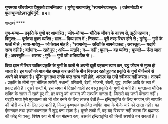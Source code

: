 **गुणमय्या जीवयोन्या विमुक्तो ज्ञाननिष्ठया ।** **गुणेषु मायामात्रेषु ²श्यमानेष्ववस्तुत: ।** **वर्तमानोऽपि न पुमान्युज्यतेऽवस्तुभिर्गुणै: ॥ २॥** 

शब्दार्थ **** 

**गुण-मय्या—** **प्रकृति के गुणों पर आधारित** **; जीव-योन्या—** **भौतिक जीवन के कारण से, झूठी पहचान** **; विमुक्त:—** **पूर्णतया मुक्त** **व्यक्ति** **; ज्ञान—** **दिव्य ज्ञान में** **; निष्ठया—** **पूरी तरह स्थिर होने से** **; गुणेषु—** **गुणों के फलों में से** **; माया-मात्रेषु—** **जो केवल मोह है** **;** **²श्यमानेषु—** **आँखों के सामने प्रकट** **; अवस्तुत:—** **यद्यपि सत्य नहीं है** **; वर्तमान:—** **रहते हुए** **; अपि—** **यद्यपि** **; न—** **नहीं** **; पुमान्—** **वह व्यक्ति** **; युज्यते—** **फँस जाता है** **; अवस्तुभि:—** **असत्य** **; गुणै:—** **गुणों की अभिव्यक्ति से।** **.** 

**दिव्य ज्ञान में स्थिर व्यक्ति प्रकृति के गुणों के फलों से अपनी झूठी पहचान त्याग कर, बद्ध** **जीवन से मुक्त हो जाता है। इन फलों को मात्र मोह समझ कर उन्हीं के बीच निरन्तर रहते हुए वह** **प्रकृति के गुणों में फँसने से अपने को बचाता है। चूँकि गुण तथा उनके फल सत्य नहीं होते,** **अतएव वह उन्हें स्वीकार नहीं करता।** **तात्पर्य :** प्रकृति के तीनों गुण भौतिक शरीरों, स्थानों, परिवारों, देशों, भोजनों, खेलों, युद्ध, शान्ति आदि के रूप में प्रकट होते है। दूसरे शब्दों में, इस जगत में दिखने वाली हर वस्तु प्रकृति के गुणों से बनी है। मुक्तात्मा भौतिक शक्ति के सागर में रहते हुए भी, हर वस्तु को भगवान् की सश्पत्ति मानता है, जिससे वह उनमें फँसता नहीं। यद्यपि माया ऐसे मुक्तात्मा को भी चोर बनने के लिए लालच देती है— इन्द्रियतृप्ति के लिए भगवान् की सश्पत्ति की चोरी करने के लिए ललचाती है, किन्तु कृष्णभावनाभावित व्यक्ति माया के फेंके चारे को खाता नहीं। वह ईमानदार तथा कृष्णभावनामृत में शुद्ध बना रहता है। दूसरे शब्दों में, वह यह विश्वास नहीं करता कि ब्रह्माण्ड की कोई भी वस्तु, विशेष रूप से षी का मोहमय रूप, उसकी इन्द्रियतृप्ति की निजी सश्पत्ति बन सकती है।  
